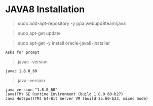 # JAVA8 Installation

> sudo add-apt-repository -y ppa:webupd8team/java

> sudo apt-get update

> sudo apt-get -y install oracle-java8-installer

```
Asks for prompt
```

> javac -version

```
javac 1.8.0_60
```

> java -version

```
java version "1.8.0_60"
Java(TM) SE Runtime Environment (build 1.8.0_60-b27)
Java HotSpot(TM) 64-Bit Server VM (build 25.60-b23, mixed mode)
```
